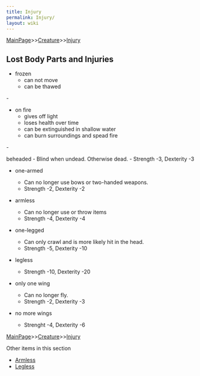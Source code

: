 ```yaml
---
title: Injury
permalink: Injury/
layout: wiki
---
```


[MainPage](/keeperrl_wiki/ "wikilink")>>[Creature](/keeperrl_wiki/Creature "wikilink")>>[Injury](/keeperrl_wiki/Injury "wikilink")

Lost Body Parts and Injuries
----------------------------

-   frozen
    -   can not move
    -   can be thawed

<!-- -->-

-   on fire
    -   gives off light
    -   loses health over time
	-   can be extinguished in shallow water
	-   can burn surroundings and spead fire

<!-- -->-

   beheaded
    -   Blind when undead. Otherwise dead.
    -   Strength -3, Dexterity -3

<!-- -->

-   one-armed
    -   Can no longer use bows or two-handed weapons.
    -   Strength -2, Dexterity -2
	
-   armless
    -   Can no longer use or throw items
    -   Strength -4, Dexterity -4

<!-- -->

-   one-legged
    -   Can only crawl and is more likely hit in the head.
    -   Strength -5, Dexterity -10
	
-   legless
    -   Strength -10, Dexterity -20

<!-- -->

-   only one wing
    -   Can no longer fly.
    -   Strength -2, Dexterity -3
	
-   no more wings
    -   Strenght -4, Dexterity -6

[MainPage](/keeperrl_wiki/ "wikilink")>>[Creature](/keeperrl_wiki/Creature "wikilink")>>[Injury](/keeperrl_wiki/Injury "wikilink")

Other items in this section
-    [Armless](/keeperrl_wiki/Armless "wikilink")
-    [Legless](/keeperrl_wiki/Legless "wikilink")
